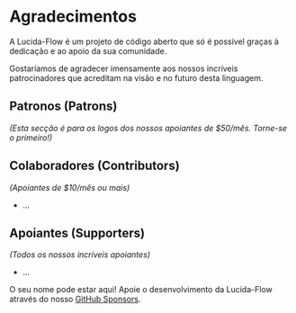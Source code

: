 # Agradecimentos

A Lucida-Flow é um projeto de código aberto que só é possível graças à dedicação e ao apoio da sua comunidade.

Gostaríamos de agradecer imensamente aos nossos incríveis patrocinadores que acreditam na visão e no futuro desta linguagem.

## Patronos (Patrons)
*(Esta secção é para os logos dos nossos apoiantes de $50/mês. Torne-se o primeiro!)*

## Colaboradores (Contributors)
*(Apoiantes de $10/mês ou mais)*
- ...

## Apoiantes (Supporters)
*(Todos os nossos incríveis apoiantes)*
- ...

O seu nome pode estar aqui! Apoie o desenvolvimento da Lucida-Flow através do nosso [GitHub Sponsors](https://github.com/sponsors/marconeed).

